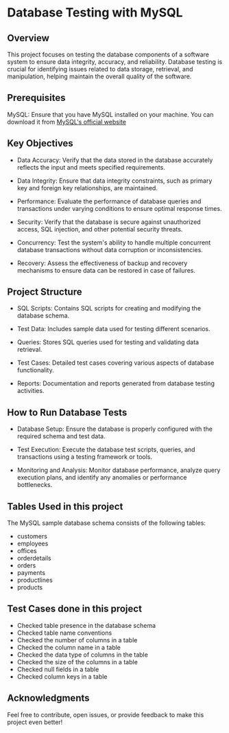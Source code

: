 # Database Testing with MySQL

## Overview
This project focuses on testing the database components of a software system to ensure data integrity, accuracy, and reliability. Database testing is crucial for identifying issues related to data storage, retrieval, and manipulation, helping maintain the overall quality of the software.

## Prerequisites
MySQL: Ensure that you have MySQL installed on your machine. You can download it from [MySQL's official website](https://www.mysql.com/downloads/)

## Key Objectives
- Data Accuracy: Verify that the data stored in the database accurately reflects the input and meets specified requirements.

- Data Integrity: Ensure that data integrity constraints, such as primary key and foreign key relationships, are maintained.

- Performance: Evaluate the performance of database queries and transactions under varying conditions to ensure optimal response times.

- Security: Verify that the database is secure against unauthorized access, SQL injection, and other potential security threats.

- Concurrency: Test the system's ability to handle multiple concurrent database transactions without data corruption or inconsistencies.

- Recovery: Assess the effectiveness of backup and recovery mechanisms to ensure data can be restored in case of failures.

## Project Structure
- SQL Scripts: Contains SQL scripts for creating and modifying the database schema.

- Test Data: Includes sample data used for testing different scenarios.

- Queries: Stores SQL queries used for testing and validating data retrieval.

- Test Cases: Detailed test cases covering various aspects of database functionality.

- Reports: Documentation and reports generated from database testing activities.

## How to Run Database Tests
- Database Setup: Ensure the database is properly configured with the required schema and test data.

- Test Execution: Execute the database test scripts, queries, and transactions using a testing framework or tools.

- Monitoring and Analysis: Monitor database performance, analyze query execution plans, and identify any anomalies or performance bottlenecks.

## Tables Used in this project
The MySQL sample database schema consists of the following tables:
- customers
- employees
- offices
- orderdetails
- orders
- payments
- productlines
- products

## Test Cases done in this project
- Checked table presence in the database schema
- Checked table name conventions
- Checked the number of columns in a table
- Checked the column name in a table
- Checked the data type of columns in the table
- Checked the size of the columns in a table
- Checked null fields in a table
- Checked column keys in a table

## Acknowledgments
Feel free to contribute, open issues, or provide feedback to make this project even better!
